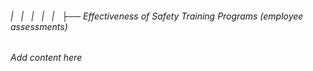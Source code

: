 ###### |   |   |   |   |   ├── Effectiveness of Safety Training Programs (employee assessments)

*Add content here*